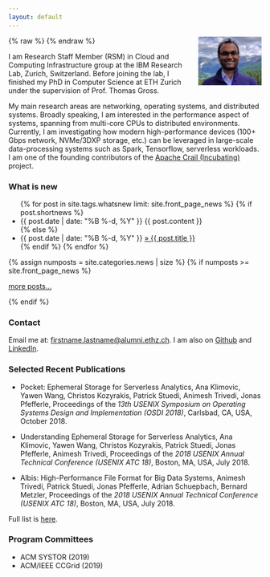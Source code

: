 ```yaml
---
layout: default
---
```

{% raw %}
<a href="/images/animeshtrivedi-large.jpeg" title="View larger picture"><img src="/images/animeshtrivedi-small.jpeg" alt="Photo of Animesh Trivedi"
style="float:right;width:25%;max-width:150px;margin-left:15px;"/></a>
{% endraw %}

I am Research Staff Member (RSM) in Cloud and Computing Infrastructure group at the IBM Research Lab, Zurich, Switzerland. Before joining the lab, I finished my PhD in Computer Science at ETH Zurich under the supervision of Prof. Thomas Gross.


My main research areas are networking, operating systems, and distributed systems. Broadly speaking, I am interested in the performance aspect of systems, spanning from multi-core CPUs to distributed environments. Currently, I am investigating how modern high-performance devices (100+ Gbps network, NVMe/3DXP storage, etc.) can be leveraged in large-scale data-processing systems such as Spark, Tensorflow, serverless workloads. I am one of the founding contributors of the [Apache Crail (Incubating)](https://crail.incubator.apache.org/) project. 


### What is new
<ul class="news list-unstyled">
{% for post in site.tags.whatsnew limit: site.front_page_news %}
    {% if post.shortnews %}
        <li class="shortnews">
            <span class="date">{{ post.date | date: "%B %-d, %Y" }}</span>
            {{ post.content }}
        </li>
    {% else %}
        <li class="bloglink">
            <span class="date">{{ post.date | date: "%B %-d, %Y" }}</span>
            <a href="{{ post.url }}">&raquo; {{ post.title }}</a>
        </li>
    {% endif %}
{% endfor %}
</ul>
{% assign numposts = site.categories.news | size %}
{% if numposts >= site.front_page_news %}
<p><a href="{{ site.base }}/news/">more posts&hellip;</a></p>
{% endif %}


### Contact
Email me at: firstname.lastname@alumni.ethz.ch. I am also on [Github](https://github.com/animeshtrivedi) and [LinkedIn](https://ch.linkedin.com/in/animesh-trivedi-5407aa2).

### Selected Recent Publications

  * Pocket: Ephemeral Storage for Serverless Analytics, Ana Klimovic, Yawen Wang, Christos Kozyrakis, Patrick Stuedi, Animesh Trivedi, Jonas Pfefferle, Proceedings of the *13th USENIX Symposium on Operating Systems Design and Implementation (OSDI 2018)*, Carlsbad, CA, USA, October 2018.

  * Understanding Ephemeral Storage for Serverless Analytics, Ana Klimovic, Yawen Wang, Christos Kozyrakis, Patrick Stuedi, Jonas Pfefferle, Animesh Trivedi, Proceedings of the *2018 USENIX Annual Technical Conference (USENIX ATC 18)*, Boston, MA, USA, July 2018. 

  * Albis: High-Performance File Format for Big Data Systems, Animesh Trivedi, Patrick Stuedi, Jonas Pfefferle, Adrian Schuepbach, Bernard Metzler, Proceedings of the *2018 USENIX Annual Technical Conference (USENIX ATC 18)*, Boston, MA, USA, July 2018. 


Full list is <a href="{{ site.base }}/publications/"> here</a>.

### Program Committees
  * ACM SYSTOR (2019)
  * ACM/IEEE CCGrid (2019) 

